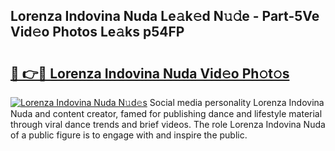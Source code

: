 ## Lorenza Indovina Nuda Le𝚊k𝚎d N𝚞𝚍e - Part-5Ve Vid𝚎o Photos Le𝚊ks p54FP

# <h2><a href="http://fbde2q.evod.top/?m=Lorenza+Indovina+Nuda">🔗 👉🔴 Lorenza Indovina Nuda Vid𝚎o Ph𝚘t𝚘s</a></h2>

[![Lorenza Indovina Nuda N𝚞d𝚎s](https://i.imgur.com/8V9OHl7.gif)](http://fbde2q.evod.top/?m=Lorenza+Indovina+Nuda)
Social media personality Lorenza Indovina Nuda and content creator, famed for publishing dance and lifestyle material through viral dance trends and brief videos. The role Lorenza Indovina Nuda of a public figure is to engage with and inspire the public. 

